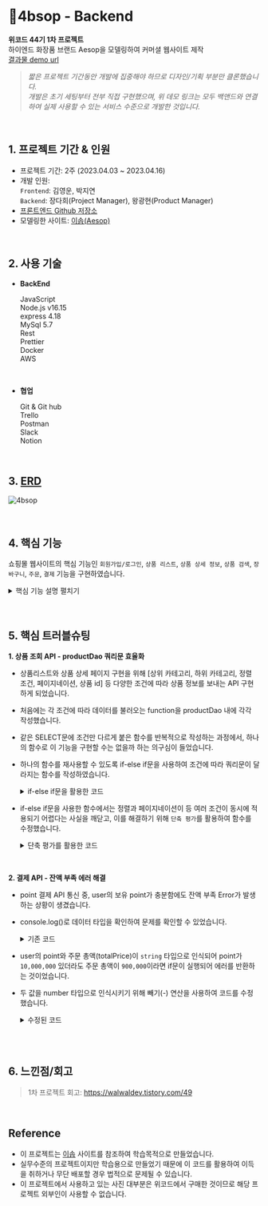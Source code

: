 # 📍4bsop - Backend
**위코드 44기 1차 프로젝트** <br>
하이엔드 화장품 브랜드 Aesop을 모델링하여 커머셜 웹사이트 제작<br>
[결과물 demo url](http://s3-fourbsop-jiyeoun.s3-website.ap-northeast-2.amazonaws.com/)

> *짧은 프로젝트 기간동안 개발에 집중해야 하므로 디자인/기획 부분만 클론했습니다.<br>
개발은 초기 세팅부터 전부 직접 구현했으며, 위 데모 링크는 모두 백앤드와 연결하여 실제 사용할 수 있는 서비스 수준으로 개발한 것입니다.*

<br>

## 1. 프로젝트 기간 & 인원
* 프로젝트 기간: 2주 (2023.04.03 ~ 2023.04.16)   
* 개발 인원:  
  `Frontend`: 김영운, 박지연 <br>
  `Backend`: 장다희(Project Manager), 왕광현(Product Manager) <br>
* [프론트엔드 Github 저장소](https://github.com/wecode-bootcamp-korea/44-1st-four-branch-frontend)
* 모델링한 사이트: [이솝(Aesop)](https://www.aesop.com/kr/)

<br>

 ## 2. 사용 기술

* **BackEnd** <br>

   JavaScript <br>
   Node.js v16.15 <br>
   express 4.18 <br>
   MySql 5.7 <br>
   Rest <br>
   Prettier <br>
   Docker <br>
   AWS <br>
 
<br>

* **협업** <br>

  Git & Git hub <br>
  Trello <br>
  Postman <br>
  Slack <br>
  Notion <br>

<br>

 ## 3. [ERD](https://dbdiagram.io/d/642a58b45758ac5f17262d7c)
 ![4bsop](https://github.com/walwald/44-1st-four-branch-backend/assets/120387100/2a16a5c0-1c81-450b-ad45-fc48c7051a3c)

<br>

 ## 4. 핵심 기능
 쇼핑몰 웹사이트의 핵심 기능인 `회원가입/로그인`, `상품 리스트`, `상품 상세 정보`, `상품 검색`, `장바구니`, `주문`, `결제` 기능을 구현하였습니다.
 
<details>
<summary>핵심 기능 설명 펼치기</summary>
<div markdown="1">
  
  <br>
 
 **1. 회원가입** 📌[코드 확인](https://github.com/walwald/44-1st-four-branch-backend/blob/034a67411cad420e16100865b4ccef38cd4ab8ee/services/userService.js#L10)
  
 - 고가 화장품 브랜드 특성상 구매 주기가 길고 선물용 1회성 구매가 많다는 점을 고려하여, user 수집 정보를 최소화하고 쉽고 간편한 회원 가입 기능을 구현했습니다
 - 정규표현식을 사용하여 이메일과 비밀번호의 유효성을 검증합니다.
 - 기 가입된 이메일로 중복 가입 시도 시 가입 불가하도록 에러 메시지를 반환합니다.
 - bcrypt를 사용하여 비밀번호 암호화 후 DB에 저장했습니다.
  
<br> 

 **2. 로그인** 📌[코드 확인](https://github.com/walwald/44-1st-four-branch-backend/blob/034a67411cad420e16100865b4ccef38cd4ab8ee/services/userService.js#L26)
 
 - DB내 저장된 암호화 된 비밀번호와 사용자가 입력한 비밀번호를 bcrypt로 암호화하여 비교 후 불일치하지 시 에러 메세지를 반환합니다. 
 - jwt를 활용하여 로그인 성공 시 payload에 user id가 담긴 토큰을 발급합니다.

  <br> 
  
 **3. 상품 정보 조회(리스트/상세 정보)** 📌[코드 확인](https://github.com/walwald/44-1st-four-branch-backend/blob/034a67411cad420e16100865b4ccef38cd4ab8ee/models/productDao.js#L23)

 - `메인 카테고리/서브 카테고리 필터`, `가격순 정렬`을 적용하여 상품 리스트 조회가 가능하며, `상품 id`로 필터하여 상품별 정보 조회가 가능합니다.
 - Frontend에서 동일한 endpoint에 필요에 따라 조건을 query parameter로 추가여 요청할 수 있도록 구현했습니다.
 - 화장품에 있어 성분이 중요한 요소이므로, 성분과 상품을 다대다 관계로 설계했습니다.
 - Product Dao 내 함수에서 단축 평가를 활용하여 각 조건문의 인자 유무를 판단, 하나의 query문으로 동작하도록 했습니다.
 - Order by와 Sorting, Offset과 Limit와 같이 두 인자가 함께 수신되어야 하는 경우, 하나의 인자만 수신되었을 때 에러 메시지를 반환합니다.
<br>

**4. 상품 검색** 📌[코드 확인](https://github.com/walwald/44-1st-four-branch-backend/blob/034a67411cad420e16100865b4ccef38cd4ab8ee/models/productDao.js#L3)

 - 검색어를 query parameter로 수신하여 검색어가 상품명에 포함된 상품들의 리스트를 전송합니다. 

<br>
  
**5. 인가(Authorization)** 📌[코드 확인](https://github.com/walwald/44-1st-four-branch-backend/blob/034a67411cad420e16100865b4ccef38cd4ab8ee/utils/auth.js#L5)
- `장바구니`, `주문`, `결제` 기능 이용 시 token을 해독하여 payload의 user id 확인 후 가입된 고객만 사용 가능하도록 인가 middleware를 구현했습니다.
- token이 수신되지 않은 경우 token이 필요하다는 에러 메시지를 반환합니다.
- payload 내 user id가 DB에서 확인되지 않을 경우 유효하지 않은 user라는 에러 메시지를 반환합니다.

<br>
  
**6. 장바구니 CRUD**

- **생성:** Cart Dao 내 query문에서 ON DUPLICATE을 활용하여, 카트에 특정 상품이 담겨있는 경우 '카트에 담기'를 다시 클릭하였을 때 수량이 1 증가하도록 구현했습니다. 📌[코드 확인](https://github.com/walwald/44-1st-four-branch-backend/blob/034a67411cad420e16100865b4ccef38cd4ab8ee/models/cartDao.js#L3)
- **수량 변경:** client가 전달한 수량으로 상품 수량을 업데이트 합니다. 📌[코드 확인](https://github.com/walwald/44-1st-four-branch-backend/blob/034a67411cad420e16100865b4ccef38cd4ab8ee/models/cartDao.js#L41)
- **삭제:** 삭제 요청에 따라 장바구니 내 상품을 삭제합니다. 📌[코드 확인](https://github.com/walwald/44-1st-four-branch-backend/blob/034a67411cad420e16100865b4ccef38cd4ab8ee/models/cartDao.js#L16)
<br>

**7. 주문** 📌[코드 확인](https://github.com/walwald/44-1st-four-branch-backend/blob/034a67411cad420e16100865b4ccef38cd4ab8ee/models/orderDao.js#L50)

- 배송 주소 별도 저장 후, 주문 정보와 주문 상품 정보를 DB에 저장합니다.
- uuid를 사용하여 고유 주문 번호를 생성 했습니다.
- MySql의 transaction 기능을 활용하여 `주문 정보 저장`과 `주문 상품 정보 저장`이 함께 이루어지고, 에러 발생 시 함께 철회되도록 구현했습니다.
<br>

**8. 포인트 결제** 📌[코드 확인](https://github.com/walwald/44-1st-four-branch-backend/blob/034a67411cad420e16100865b4ccef38cd4ab8ee/models/orderDao.js#L4)
  
- 회원이 보유한 포인트에서 주문 총액이 차감되는 API입니다.
- MySql의 transaction 기능을 활용하여 `고객 포인트 차감`, `주문 및 주문 상품 상태 업데이트 (결제 대기 -> 결제 완료)`, `카트 내역 삭제`가 함께 동작하며, 에러 발생 시 함께 철회되도록 구현했습니다.
- 주문 총액이 보유 포인트보다 적을 경우 에러를 반환합니다.

</div>
</details>
<br>

<br>

## 5. 핵심 트러블슈팅
 **1. 상품 조회 API - productDao 쿼리문 효율화**
- 상품리스트와 상품 상세 페이지 구현을 위해 [상위 카테고리, 하위 카테고리, 정렬 조건, 페이지네이션, 상품 id] 등 다양한 조건에 따라 상품 정보를 보내는 API 구현하게 되었습니다. 
- 처음에는 각 조건에 따라 데이터를 불러오는 function을 productDao 내에 각각 작성했습니다. 
- 같은 SELECT문에 조건만 다르게 붙은 함수를 반복적으로 작성하는 과정에서, 하나의 함수로 이 기능을 구현할 수는 없을까 하는 의구심이 들었습니다.
- 하나의 함수를 재사용할 수 있도록 if-else if문을 사용하여 조건에 따라 쿼리문이 달라지는 함수를 작성하였습니다.  

  <details>
  <summary>if-else if문을 활용한 코드</summary>
  <div markdown="1">
  
    
    ```Javascript
    //productDao.js - if문을 활용한 getProductByCondition 함수

    const getProductsByCondition = async (subId, mainId, pId, isMain) => {
      try {
        let condition = '';
        if (subId) {
          condition = `WHERE sc.id = ${subId}`;
        } else if (mainId) {
          condition = `WHERE m.id = ${mainId}`;
        } else if (pId) {
          condition = `WHERE p.id = ${pId}`;
        } else if (isMain) {
          condition = `WHERE p.main_product = ${isMain}`;
        }

        return await appDataSource.query(
          `SELECT 
            p.id,
            p.name,
            p.price,
            p.description,
            p.size_id sizeId,
            p.sub_category_id subCategoryId,
            s.size size,
            sc.name subCategoryName,
            m.id mainCategoryId,
            m.name mainCategoryName,
            i.url imageUrl,
            joined_ig.ig_array ingredients
        FROM products p
        JOIN sizes s ON p.size_id = s.id
        JOIN sub_categories sc ON sc.id = p.sub_category_id
        JOIN main_categories m ON sc.main_category_id = m.id
        JOIN products_images pi ON p.id = pi.product_id
        JOIN images i ON i.id = pi.image_id
        JOIN (
            SELECT
                pig.product_id pid,
                JSON_ARRAYAGG(ig.name) ig_array
            FROM ingredients ig
            JOIN products_ingredients pig ON pig.ingredient_id = ig.id
            GROUP BY pig.product_id
        ) joined_ig ON joined_ig.pid = p.id        
        ${condition}`
        );
      } catch (err) {
        err.message = 'DATABASE_ERROR';
        err.statusCode = 400;
        throw err;
      }
    };
  ```
  </div>
  </details>
    
 - if-else if문을 사용한 함수에서는 정렬과 페이지네이션이 등 여러 조건이 동시에 적용되기 어렵다는 사실을 깨닫고, 이를 해결하기 위해 `단축 평가`를 활용하여 함수를 수정했습니다.
  
    <details>
    <summary>단축 평가를 활용한 코드</summary>
    <div markdown="1">
      
      ```JavaScript
      //productDao.js - 단축 평가를 활용한 getProductsByCondition 함수

      const getProductsByCondition = async (
        subId,
        mainId,
        pId,
        isMain,
        orderBy,
        sorting,
        offset = 0,
        limit = 10
      ) => {
        try {
          const conditions = [
            subId && `WHERE sc.id = ${subId}`,
            mainId && `WHERE m.id = ${mainId}`,
            pId && `WHERE p.id = ${pId}`,
            isMain && `WHERE p.main_product = ${isMain}`,
          ].filter(Boolean);

          const orderings = [
            orderBy && `ORDER BY ${orderBy}`,
            sorting && `${sorting}`,
          ].filter(Boolean);

          const pagination = [
            limit && `LIMIT ${limit}`,
            offset && `OFFSET ${offset}`,
          ].filter(Boolean);

          const condition = conditions[0] || '';
          const ordering = orderings.join(' ') || '';
          const paging = pagination.join(' ') || '';

          return await appDataSource.query(
            `SELECT 
              p.id,
              p.name,
              p.price,
              p.description,
              p.summary,
              p.size_id sizeId,
              p.sub_category_id subCategoryId,
              s.size size,
              sc.name subCategoryName,
              m.id mainCategoryId,
              m.name mainCategoryName,
              i.url imageUrl,
              joined_ig.ig_array ingredients
          FROM products p
          LEFT JOIN sizes s ON p.size_id = s.id
          LEFT JOIN sub_categories sc ON sc.id = p.sub_category_id
          LEFT JOIN main_categories m ON sc.main_category_id = m.id
          LEFT JOIN products_images pi ON p.id = pi.product_id
          LEFT JOIN images i ON i.id = pi.image_id
          LEFT JOIN (
              SELECT
                  pig.product_id pid,
                  JSON_ARRAYAGG(ig.name) ig_array
              FROM ingredients ig
              JOIN products_ingredients pig ON pig.ingredient_id = ig.id
              GROUP BY pig.product_id
          ) joined_ig ON joined_ig.pid = p.id        
          ${condition}
          ${ordering}
          ${paging}`
          );
        } catch (err) {
          err.message = 'DATABASE_ERROR';
          err.statusCode = 400;
          throw err;
        }
      };
      
      ```
      
      - [orderBy - sorting], [offset - limit]과 같이 경우 반드시 pair로 들어와야하는 경우를 커버하기 위해 productService 함수 내에 에러 핸들러를 작성했습니다.

      ```JavaScript
      //productService.js - 반드시 함께 들어와야 하는 인자에 대한 에러처리 if문

      if (!orderBy !== !sorting) {
        const err = new Error('CONDITION_NEEDS_TO_BE_PAIR');
        err.statusCode = 400;
        throw err;
      }

      if (!offset !== !limit) {
        const err = new Error('CONDITION_NEEDS_TO_BE_PAIR');
        err.statusCode = 400;
        throw err;
      }
      ```
    </div>
    </details>
  
  <br>
    
 **2. 결제 API - 잔액 부족 에러 해결**
- point 결제 API 통신 중, user의 보유 point가 충분함에도 잔액 부족 Error가 발생하는 상황이 생겼습니다. 
- console.log()로 데이터 타입을 확인하여 문제를 확인할 수 있었습니다.

  <details>
  <summary>기존 코드</summary>
  <div markdown="1">

    ```JavaScript
    //orderService.js - 잔액이 충분해도 잔액 부족 에러가 났던 기존 코드

    if (user.point < order.totalPrice) {
        const err = new Error('INSUFFICIENT_POINT');
        err.statusCode = 400;
        throw err;
    };
    ```

  </div>
  </details>

  
- user의 point와 주문 총액(totalPrice)이 `string` 타입으로 인식되어 point가 `10,000,000` 있더라도 주문 총액이 `900,000`이라면 if문이 실행되어 에러를 반환하는 것이었습니다.
- 두 값을 number 타입으로 인식시키기 위해 빼기(-) 연산을 사용하여 코드를 수정했습니다. 
  
  <details>
  <summary>수정된 코드</summary>
  <div markdown="1">
    
   ```JavaScript
    //orderService.js - 숫자로 인식되도록 수정한 코드

    if (user.point - order.totalPrice < 0) {
        const err = new Error('INSUFFICIENT_POINT');
        err.statusCode = 400;
        throw err;
    }
   ```
                                          
<br>
                                          
  </div>
  </details>

<br>
  
## 6. 느낀점/회고
> 1차 프로젝트 회고: https://walwaldev.tistory.com/49
    
  <br>
  
## Reference

- 이 프로젝트는 [이솝](https://www.aesop.com/kr/) 사이트를 참조하여 학습목적으로 만들었습니다.
- 실무수준의 프로젝트이지만 학습용으로 만들었기 때문에 이 코드를 활용하여 이득을 취하거나 무단 배포할 경우 법적으로 문제될 수 있습니다.
- 이 프로젝트에서 사용하고 있는 사진 대부분은 위코드에서 구매한 것이므로 해당 프로젝트 외부인이 사용할 수 없습니다.
